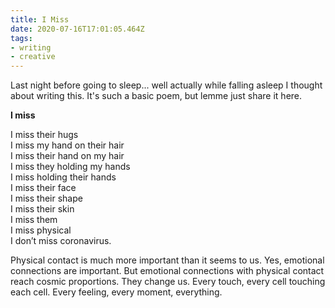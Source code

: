 ```yaml
---
title: I Miss
date: 2020-07-16T17:01:05.464Z
tags:
- writing
- creative
---
```


Last night before going to sleep... well actually while falling asleep I thought about writing this. It's such a basic poem, but lemme just share it here.

**I miss**

I miss their hugs<br>
I miss my hand on their hair<br>
I miss their hand on my hair<br>
I miss they holding my hands<br>
I miss holding their hands<br>
I miss their face<br>
I miss their shape<br>
I miss their skin<br>
I miss them<br>
I miss physical<br>
I don’t miss coronavirus.

Physical contact is much more important than it seems to us. Yes, emotional connections are important. But emotional connections with physical contact reach cosmic proportions. They change us. Every touch, every cell touching each cell. Every feeling, every moment, everything.
